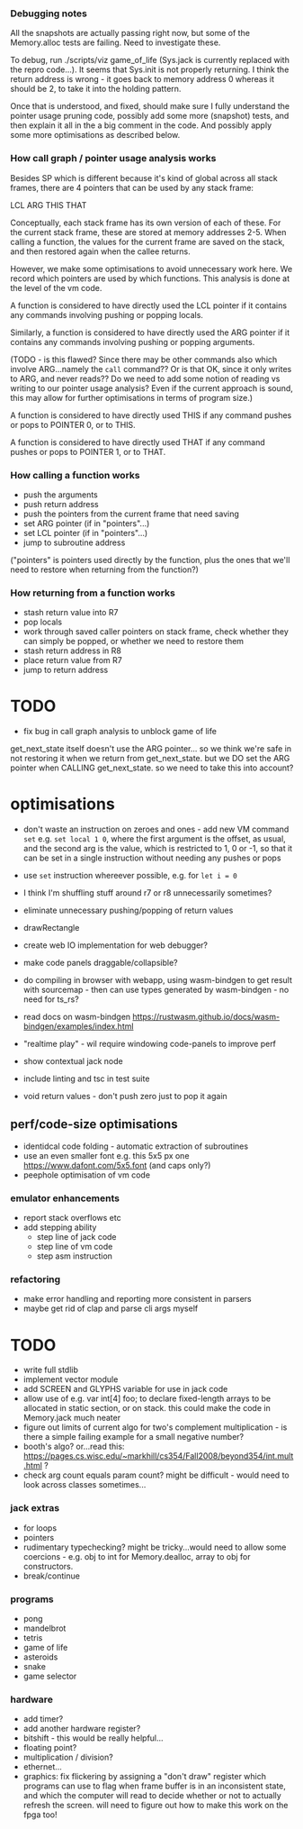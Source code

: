 ### Debugging notes

All the snapshots are actually passing right now, but some of the Memory.alloc tests are failing.
Need to investigate these.

To debug, run ./scripts/viz game_of_life (Sys.jack is currently replaced with the repro code...).
It seems that Sys.init is not properly returning. I think the return address is wrong - it goes back to memory address 0 whereas it should be 2, to take it into the holding pattern.

Once that is understood, and fixed, should make sure I fully understand the pointer usage pruning code, possibly add some more (snapshot) tests, and then explain it all in the a big comment in the code. And possibly apply some more optimisations as described below.

### How call graph / pointer usage analysis works

Besides SP which is different because it's kind of global across all stack frames, there are 4 pointers that can be used by any stack frame:

LCL
ARG
THIS
THAT

Conceptually, each stack frame has its own version of each of these. For the current stack frame, these are stored at memory addresses 2-5. When calling a function, the values for the current frame are saved on the stack, and then restored again when the callee returns.

However, we make some optimisations to avoid unnecessary work here. We record which pointers are used by which functions. This analysis is done at the level of the vm code.

A function is considered to have directly used the LCL pointer if it contains any commands involving pushing or popping locals.

Similarly, a function is considered to have directly used the ARG pointer if it contains any commands involving pushing or popping arguments.

(TODO - is this flawed? Since there may be other commands also which involve ARG...namely the `call` command?? Or is that OK, since it only writes to ARG, and never reads?? Do we need to add some notion of reading vs writing to our pointer usage analysis? Even if the current approach is sound, this may allow for further optimisations in terms of program size.)

A function is considered to have directly used THIS if any command pushes or pops to POINTER 0, or to THIS.

A function is considered to have directly used THAT if any command pushes or pops to POINTER 1, or to THAT.

### How calling a function works

- push the arguments
- push return address
- push the pointers from the current frame that need saving
- set ARG pointer (if in "pointers"...)
- set LCL pointer (if in "pointers"...)
- jump to subroutine address

("pointers" is pointers used directly by the function, plus the ones that we'll need to restore when returning from the function?)

### How returning from a function works

- stash return value into R7
- pop locals
- work through saved caller pointers on stack frame, check whether they can simply be popped, or whether we need to restore them
- stash return address in R8
- place return value from R7
- jump to return address

# TODO

- fix bug in call graph analysis to unblock game of life

get_next_state itself doesn't use the ARG pointer...
so we think we're safe in not restoring it when we return from get_next_state.
but we DO set the ARG pointer when CALLING get_next_state. so we need to take this into account?

# optimisations

- don't waste an instruction on zeroes and ones - add new VM command `set` e.g. `set local 1 0`, where the first argument is the offset, as usual, and the second arg is the value, which is restricted to 1, 0 or -1, so that it can be set in a single instruction without needing any pushes or pops
- use `set` instruction whereever possible, e.g. for `let i = 0`
- I think I'm shuffling stuff around r7 or r8 unnecessarily sometimes?
- eliminate unnecessary pushing/popping of return values

- drawRectangle
- create web IO implementation for web debugger?
- make code panels draggable/collapsible?
- do compiling in browser with webapp, using wasm-bindgen to get result with sourcemap - then can use types generated by wasm-bindgen - no need for ts_rs?
- read docs on wasm-bindgen https://rustwasm.github.io/docs/wasm-bindgen/examples/index.html
- "realtime play" - wil require windowing code-panels to improve perf
- show contextual jack node
- include linting and tsc in test suite
- void return values - don't push zero just to pop it again

## perf/code-size optimisations

- identidcal code folding - automatic extraction of subroutines
- use an even smaller font e.g. this 5x5 px one https://www.dafont.com/5x5.font (and caps only?)
- peephole optimisation of vm code

### emulator enhancements

- report stack overflows etc
- add stepping ability
  - step line of jack code
  - step line of vm code
  - step asm instruction

### refactoring

- make error handling and reporting more consistent in parsers
- maybe get rid of clap and parse cli args myself

# TODO

- write full stdlib
- implement vector module
- add SCREEN and GLYPHS variable for use in jack code
- allow use of e.g. var int[4] foo; to declare fixed-length arrays to be allocated in static section, or on stack. this could make the code in Memory.jack much neater
- figure out limits of current algo for two's complement multiplication - is there a simple failing example for a small negative number?
- booth's algo? or...read this: https://pages.cs.wisc.edu/~markhill/cs354/Fall2008/beyond354/int.mult.html ?
- check arg count equals param count? might be difficult - would need to look across classes sometimes...

### jack extras

- for loops
- pointers
- rudimentary typechecking? might be tricky...would need to allow some coercions - e.g. obj to int for Memory.dealloc, array to obj for constructors.
- break/continue

### programs

- pong
- mandelbrot
- tetris
- game of life
- asteroids
- snake
- game selector

### hardware

- add timer?
- add another hardware register?
- bitshift - this would be really helpful...
- floating point?
- multiplication / division?
- ethernet...
- graphics: fix flickering by assigning a "don't draw" register which programs can use to flag when frame buffer is in an inconsistent state, and which the computer will read to decide whether or not to actually refresh the screen. will need to figure out how to make this work on the fpga too!
